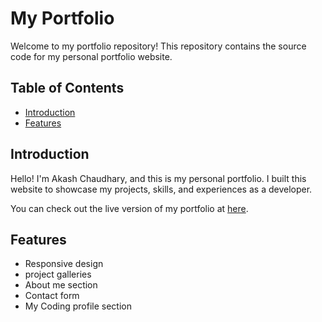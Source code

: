 # My Portfolio


Welcome to my portfolio repository! This repository contains the source code for my personal portfolio website.

## Table of Contents

- [Introduction](#introduction)
- [Features](#features)

## Introduction

Hello! I'm Akash Chaudhary, and this is my personal portfolio. I built this website to showcase my projects, skills, and experiences as a developer.

You can check out the live version of my portfolio at [here](https://aakash172.github.io/PortFolio/).

## Features

- Responsive design
- project galleries
- About me section
- Contact form
- My Coding profile section
